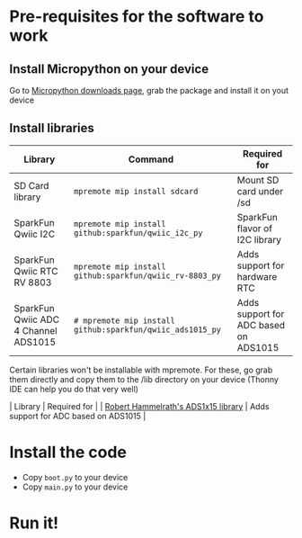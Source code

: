 # Pre-requisites for the software to work

## Install Micropython on your device

Go to [Micropython downloads page](https://micropython.org/download/), grab the package and install it on yout device

## Install libraries

| Library | Command | Required for |
|---|---|---|
| SD Card library | `mpremote mip install sdcard` | Mount SD card under /sd |
| SparkFun Qwiic I2C | `mpremote mip install github:sparkfun/qwiic_i2c_py` | SparkFun flavor of I2C library |
| SparkFun Qwiic RTC RV 8803 | `mpremote mip install github:sparkfun/qwiic_rv-8803_py` | Adds support for hardware RTC |
| SparkFun Qwiic ADC 4 Channel ADS1015 | `# mpremote mip install github:sparkfun/qwiic_ads1015_py` | Adds support for ADC based on ADS1015 |

Certain libraries won't be installable with mpremote. For these, go grab them directly and copy them to the /lib directory on your device (Thonny IDE can help you do that very well)

| Library | Required for |
| [Robert Hammelrath's ADS1x15 library](https://github.com/robert-hh/ads1x15/blob/master/ads1x15.py) | Adds support for ADC based on ADS1015 |

# Install the code

- Copy `boot.py` to your device
- Copy `main.py` to your device

# Run it!
